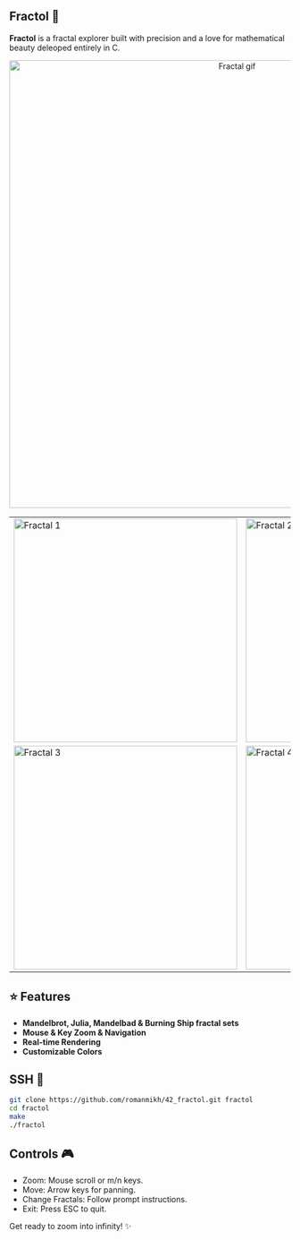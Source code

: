 ## Fractol 🌌

**Fractol** is a fractal explorer built with precision and a love for mathematical beauty deleoped entirely in C.

<div align="center">
  <img src="./img/fractal.gif" alt="Fractal gif" width="800"/>

  <table>
    <tr>
      <td><img src="./img/frac1.png" alt="Fractal 1" width="400"/></td>
      <td><img src="./img/frac2.png" alt="Fractal 2" width="400"/></td>
    </tr>
    <tr>
      <td><img src="./img/frac3.png" alt="Fractal 3" width="400"/></td>
      <td><img src="./img/frac4.png" alt="Fractal 4" width="400"/></td>
    </tr>
  </table>
</div>


## ⭐ Features

- **Mandelbrot, Julia, Mandelbad & Burning Ship fractal sets**
- **Mouse & Key Zoom & Navigation**
- **Real-time Rendering**
- **Customizable Colors**

## SSH 🚀

```bash
git clone https://github.com/romanmikh/42_fractol.git fractol
cd fractol
make
./fractol
```

## Controls 🎮
- Zoom: Mouse scroll or m/n keys.
- Move: Arrow keys for panning.
- Change Fractals: Follow prompt instructions.
- Exit: Press ESC to quit.

Get ready to zoom into infinity! ✨
